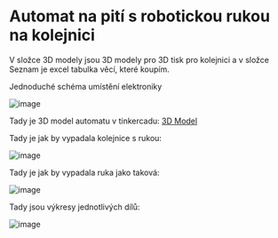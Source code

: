# Automat na pití s robotickou rukou na kolejnici

V složce 3D modely jsou 3D modely pro 3D tisk pro kolejnici a v složce Seznam je excel tabulka věcí, které koupím.

Jednoduché schéma umístění elektroniky

![image](https://github.com/user-attachments/assets/cd09f0d7-1457-46c9-9fae-6c459b7615f9)

Tady je 3D model automatu v tinkercadu: [3D Model](https://www.tinkercad.com/things/8RjL8SPwl1F-tremendous-crift-snaget/edit?returnTo=https%3A%2F%2Fwww.tinkercad.com%2Fdashboard&sharecode=RaDEWIqLMHrnk3o8VuU98L7KxwbiRIAVwemton62qxY)

Tady je jak by vypadala kolejnice s rukou:

![image](https://github.com/user-attachments/assets/65a63b29-9695-48c2-a48f-8cb9f7e6670d)

Tady je jak by vypadala ruka jako taková:

![image](https://github.com/user-attachments/assets/3c74915b-354e-4b04-8484-b0da93927a2a)

Tady jsou výkresy jednotlivých dílů:

![image](https://github.com/user-attachments/assets/6d6e0d36-330c-4bbf-b5f7-07f25879b620)
